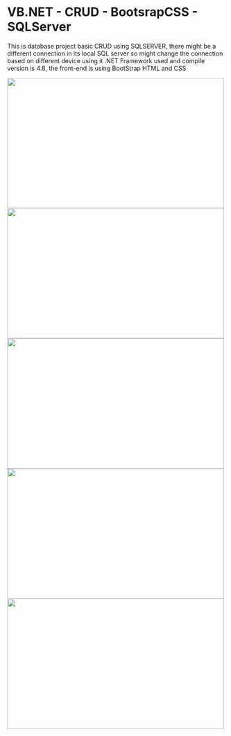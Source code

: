 # VB.NET - CRUD - BootsrapCSS - SQLServer
This is database project basic CRUD using SQLSERVER, there might be a different connection in its local SQL server so might change the connection based on different device using it
.NET Framework used and compile version is 4.8, the front-end is using BootStrap HTML and CSS

<img width="500" height="300" src="https://github.com/Pranestya-GW/VB.NET-CRUD-BootsrapCSS/assets/117600120/df1bc0da-074d-4087-84a1-b62483bd8a00">
<img width="500" height="300" src="https://github.com/Pranestya-GW/VB.NET-CRUD-BootsrapCSS/assets/117600120/f8b70650-3022-4f18-9122-744a55c7d58a">
<img width="500" height="300" src="https://github.com/Pranestya-GW/VB.NET-CRUD-BootsrapCSS/assets/117600120/c1ce7166-ba8d-4330-98ac-6772086f3225">
<img width="500" height="300" src="https://github.com/Pranestya-GW/VB.NET-CRUD-BootsrapCSS/assets/117600120/a3127d01-757d-4db3-8c93-c655945788f8">
<img width="500" height="300" src="https://github.com/Pranestya-GW/VB.NET-CRUD-BootsrapCSS/assets/117600120/d5fb8d0d-656b-4437-9622-a5fae4f1db14">
